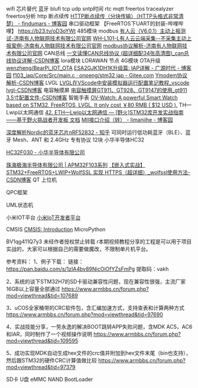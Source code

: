 wifi 
芯片替代
蓝牙  blufi
tcp udp
sntp时间  rtc
mqtt
freertos
	tracealyzer freertos分析
http  断点续传 
	[HTTP断点续传（分块传输）（HTTP头格式非常清楚） - findumars - 博客园](https://www.cnblogs.com/findumars/p/5745345.html)
串口驱动框架
	【FreeRTOS下UART的封装-哔哩哔哩】 https://b23.tv/oD3oYWt
485模块 modbus
	[有人云（V6.0.1）主动上报测试-济南有人物联网技术有限公司官网](https://m.usr.cn/Faq/1663.html)
	[WH-L101-L有人云云端采集--不采集主动上报案例-济南有人物联网技术有限公司官网](https://m.usr.cn/Faq/1943.html)
	[modbus协议解析-济南有人物联网技术有限公司官网](https://m.usr.cn/Faq/1138.html)
CAN总线
	[一文读懂CAN总线协议 (超详细配34张高清图)_can总线协议详解-CSDN博客](https://blog.csdn.net/qq_35057766/article/details/135580884?sharetype=blog&shareId=135580884&sharerefer=APP&sharesource=wilder159&sharefrom=link)
lora模块
LORAWAN 节点
4G模块
OTA升级 
	[wenzheng/BearPi_IOT_OTA](https://gitee.com/wenzhengclub/bearpi_iot_ota)
	[ESA2GJK1DH1K升级篇: IAP详解 - 广源时代 - 博客园](https://www.cnblogs.com/yangfengwu/p/11639176.html)
	[f103_iap/Core/Src/main.c · onpeng/stm32 iap - Gitee.com](https://gitee.com/tasty4nuts/stm32-iap/blob/master/f103_iap/Core/Src/main.c)
	[Ymodem协议解析-CSDN博客](https://blog.csdn.net/huangdenan/article/details/103611081)
LVGL
	[LVGL在VScode中安装模拟器运行配置笔记教程_vscode lvgl-CSDN博客](https://blog.csdn.net/weixin_49337111/article/details/136536375)
电容触摸屏
	[电容触摸屏GT911、GT928、GT9147的使用_gt911 3.5寸配置文件-CSDN博客](https://blog.csdn.net/qlexcel/article/details/99696108)
智能手表
	[OV-Watch: A powerful Smart Watch based on STM32, FreeRTOS, LVGL. It only cost ￥80 RMB ( $12 USD ).](https://gitee.com/kingham/OV-Watch)
 TH—Lwip以太网通信
	 [42. ETH—Lwip以太网通信 — [野火]STM32库开发实战指南——基于野火挑战者开发板 文档](https://doc.embedfire.com/mcu/stm32/f429tiaozhanzhe/std/zh/latest/book/ETH.html)
	 [MII接口介绍（转） - limanjihe - 博客园](https://www.cnblogs.com/limanjihe/p/9808115.html)
 
 [深度解析Nordic的蓝牙芯片nRF52832 - 知乎](https://zhuanlan.zhihu.com/p/552543172)
	 可同时运行低功耗蓝牙（BLE）、蓝牙 Mesh、ANT 和 2.4GHz 专有协议
	 12块
小华半导体HC32

 [HC32F030 - 小华半导体有限公司](https://www.xhsc.com.cn/%E4%BA%A7%E5%93%81%E7%BA%BF/%E9%80%9A%E7%94%A8%E6%8E%A7%E5%88%B6/hc32f030)
 
[珠海极海半导体有限公司 | APM32F103系列](https://www.geehy.com/product/fifth/APM32F103#document)
[【嵌入式实战】STM32+FreeRTOS+LWIP+WolfSSL 实现 HTTPS（超详细）_wolfssl使用方法-CSDN博客](https://blog.csdn.net/hxj0323/article/details/108296539)
QT 上位机

QPC框架

UML状态机

小米IOT平台
	[小米IoT开发者平台](https://iot.mi.com/)

CMSIS
	[CMSIS: Introduction](https://arm-software.github.io/CMSIS_6/main/General/index.html)
MicroPython

BV1qg411Q7y3  未经作者授权禁止转载 
r本期视频教程分享的工程是可以用于项目实战的，大家可以根据自己的需要做魔改，不限制单片机平台。

参考资料：
1、例子下载：
链接：https://pan.baidu.com/s/1zIA4bv89NicOiOfYZsFmPg 提取码：vakh

2、系统的谈下STM32H7的SD卡驱动兼容性问题，现在兼容性很强，主流厂家16GB以上容量全部通过
https://www.armbbs.cn/forum.php?mod=viewthread&tid=107689

3、uCOS全家桶带的CRC软件包，含汇编加速方式，支持查表和计算两种方式
https://www.armbbs.cn/forum.php?mod=viewthread&tid=97690

4、实战技能分享，一劳永逸的解决BOOT跳转APP失败问题，含MDK AC5，AC6和IAR，同时制作了一个视频操作说明
https://www.armbbs.cn/forum.php?mod=viewthread&tid=109595

5、成功实现MDK自动生成hex文件的crc值并附加到hex文件末尾（bin也支持），然后跟STM32的硬件CRC计算值做比较
https://www.armbbs.cn/forum.php?mod=viewthread&tid=97379
 
SD卡  U盘  eMMC  NAND  BootLoader  
 